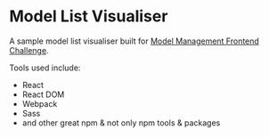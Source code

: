 # Model List Visualiser

A sample model list visualiser built for [Model Management Frontend Challenge](https://bitbucket.org/cityscout/front-end-challenge/src/master/).

Tools used include:
+ React
+ React DOM
+ Webpack
+ Sass
+ and other great npm & not only npm tools & packages
